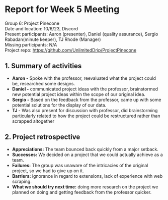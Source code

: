 # **Report for Week 5 Meeting**
Group 6: Project Pinecone<br>
Date and location: 10/6/23, Discord<br>
Present participants: Aaron (presenter), Daniel (quality assurance), Sergio Rabadan(minute keeper), TJ Rhode (Manager)<br>
Missing participants: N/A<br>
Project repo: https://github.com/UnlimitedDrip/ProjectPinecone<br>
## **1. Summary of activities**
- **Aaron -** Spoke with the professor, reevaluated what the project could be, researched some designs. 
- **Daniel -** communicated project ideas with the professor, brainstormed new potential project ideas within the scope of our original idea.
- **Sergio -** Based on the feedback from the professor, came up with some potential solutions for the display of our data.
- **TJ -** Was also present for discussion with professor, did brainstorming particularly related to how the project could be restructured rather than scrapped altogether
## **2. Project retrospective**
- **Appreciations:** The team bounced back quickly from a major setback.
- **Successes:** We decided on a project that we could actually achieve as a team. 
- **Failures:** The group was unaware of the intricacies of the original project, so we had to give up on it. 
- **Barriers:** ignorance in regard to extensions, lack of experience with web scraping. 
- **What we should try next time:** doing more research on the project we planned on doing and getting feedback from the professor quicker. 
